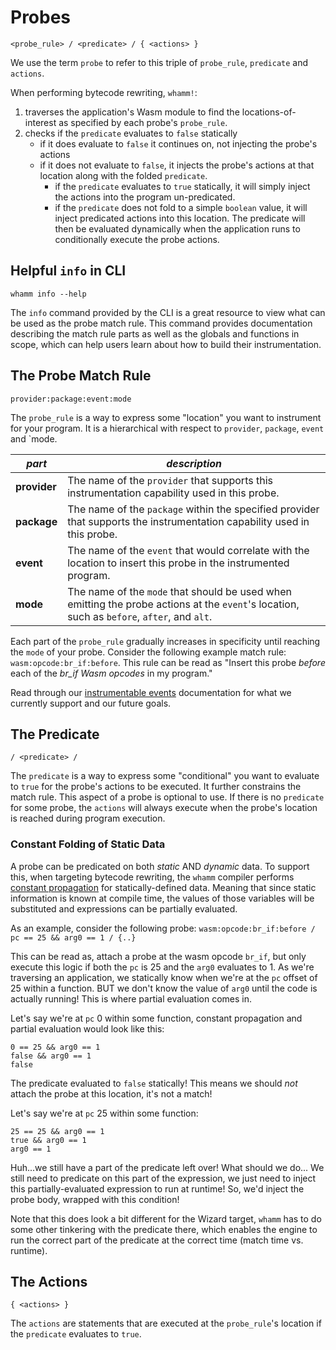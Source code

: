 # Probes #
`<probe_rule> / <predicate> / { <actions> }`

We use the term `probe` to refer to this triple of `probe_rule`, `predicate` and `actions`.

When performing bytecode rewriting, `whamm!`:
1. traverses the application's Wasm module to find the locations-of-interest as specified by each probe's `probe_rule`.
2. checks if the `predicate` evaluates to `false` statically
    - if it does evaluate to `false` it continues on, not injecting the probe's actions
    - if it does not evaluate to `false`, it injects the probe's actions at that location along with the folded `predicate`.
        - if the `predicate` evaluates to `true` statically, it will simply inject the actions into the program un-predicated.
        - if the `predicate` does not fold to a simple `boolean` value, it will inject predicated actions into this location.
          The predicate will then be evaluated dynamically when the application runs to conditionally execute the probe actions.

## Helpful `info` in CLI ##
`whamm info --help`

The `info` command provided by the CLI is a great resource to view what can be used as the probe match rule.
This command provides documentation describing the match rule parts as well as the globals and functions in scope, which can help users learn about how to build their instrumentation.

## The Probe Match Rule ##
`provider:package:event:mode`

The `probe_rule` is a way to express some "location" you want to instrument for your program.
It is a hierarchical with respect to `provider`, `package`, `event` and `mode.

| _part_       | _description_                                                                                                                               |
|--------------|---------------------------------------------------------------------------------------------------------------------------------------------|
| **provider** | The name of the `provider` that supports this instrumentation capability used in this probe.                                                |
| **package**  | The name of the `package` within the specified provider that supports the instrumentation capability used in this probe.                    |
| **event**    | The name of the `event` that would correlate with the location to insert this probe in the instrumented program.                            |
| **mode**     | The name of the `mode` that should be used when emitting the probe actions at the `event`'s location, such as `before`, `after`, and `alt`. |

Each part of the `probe_rule` gradually increases in specificity until reaching the `mode` of your probe.
Consider the following example match rule: `wasm:opcode:br_if:before`.
This rule can be read as "Insert this probe _before_ each of the _br_if_ _Wasm_ _opcodes_ in my program."

Read through our [instrumentable events](../events.md) documentation for what we currently support and our future goals.

## The Predicate ##
`/ <predicate> /`

The `predicate` is a way to express some "conditional" you want to evaluate to `true` for the probe's actions to be executed.
It further constrains the match rule.
This aspect of a probe is optional to use.
If there is no `predicate` for some probe, the `actions` will always execute when the probe's location is reached during program execution.

### Constant Folding of Static Data ###

A probe can be predicated on both _static_ AND _dynamic_ data.
To support this, when targeting bytecode rewriting, the `whamm` compiler performs [constant propagation](https://en.wikipedia.org/wiki/Constant_folding) for statically-defined data.
Meaning that since static information is known at compile time, the values of those variables will be substituted and expressions can be partially evaluated.

As an example, consider the following probe:
`wasm:opcode:br_if:before / pc == 25 && arg0 == 1 / {..}`

This can be read as, attach a probe at the wasm opcode `br_if`, but only execute this logic if both the `pc` is 25 and the `arg0` evaluates to 1.
As we're traversing an application, we statically know when we're at the `pc` offset of 25 within a function.
BUT we don't know the value of `arg0` until the code is actually running!
This is where partial evaluation comes in.

Let's say we're at `pc` 0 within some function, constant propagation and partial evaluation would look like this:
```
0 == 25 && arg0 == 1
false && arg0 == 1
false
```
The predicate evaluated to `false` statically! This means we should _not_ attach the probe at this location, it's not a match!

Let's say we're at `pc` 25 within some function:
```
25 == 25 && arg0 == 1
true && arg0 == 1
arg0 == 1
```
Huh...we still have a part of the predicate left over! What should we do...
We still need to predicate on this part of the expression, we just need to inject this partially-evaluated expression to run at runtime!
So, we'd inject the probe body, wrapped with this condition!

Note that this does look a bit different for the Wizard target, `whamm` has to do some other tinkering with the predicate there, which enables the engine to run the correct part of the predicate at the correct time (match time vs. runtime).

## The Actions ##
`{ <actions> }`

The `actions` are statements that are executed at the `probe_rule`'s location if the `predicate` evaluates to `true`.
